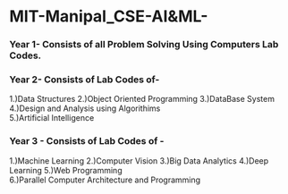 # MIT-Manipal_CSE-AI&ML-


### Year 1- Consists of all Problem Solving Using Computers Lab Codes.

### Year 2- Consists of Lab Codes of- 
1.)Data Structures 
2.)Object Oriented Programming
3.)DataBase System 
4.)Design and Analysis using Algorithims  
5.)Artificial Intelligence 

### Year 3 - Consists of Lab Codes of - 
1.)Machine Learning 
2.)Computer Vision 
3.)Big Data Analytics 
4.)Deep Learning 
5.)Web Programming  
6.)Parallel Computer Architecture and Programming  
